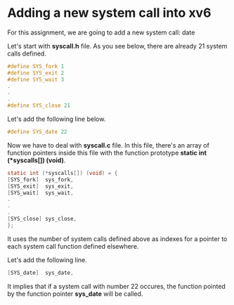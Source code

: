# Adding a new system call into xv6

For this assignment, we are going to add a new system call: date

Let's start with **syscall.h** file. As you see below, there are already 21 system calls defined.

``` c
#define SYS_fork 1
#define SYS_exit 2
#define SYS_wait 3
.
.
.
#define SYS_close 21
```

Let's add the following line below.

``` c
#define SYS_date 22
```

Now we have to deal with **syscall.c** file. In this file, there's an array of function pointers inside this file with the function prototype **static int (\*syscalls[]) (void)**. 

``` c
static int (*syscalls[]) (void) = {
[SYS_fork]  sys_fork,
[SYS_exit]  sys_exit,
[SYS_wait]  sys_wait,
.
.
.
[SYS_close] sys_close,
};
```

It uses the number of system calls defined above as indexes for a pointer to each system call function defined elsewhere.

Let's add the following line.
``` c
[SYS_date]  sys_date,
```

It implies that if a system call with number 22 occures, the function pointed by the function pointer **sys_date** will be called.
